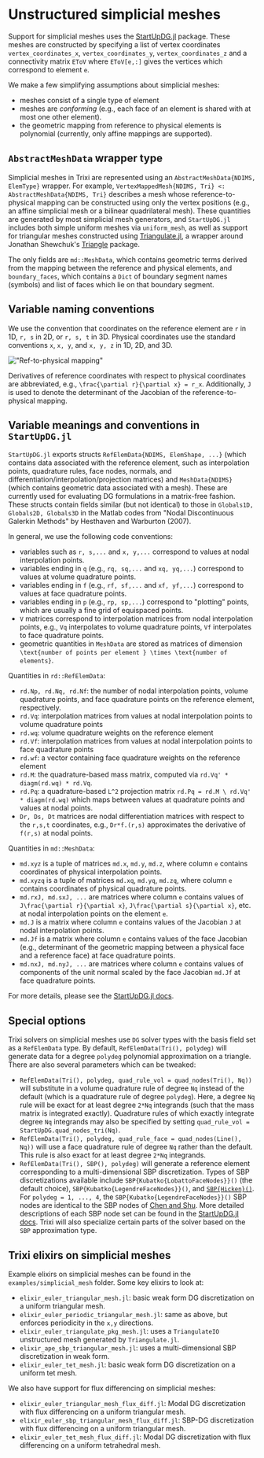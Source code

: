 # Unstructured simplicial meshes

Support for simplicial meshes uses the [StartUpDG.jl](https://github.com/jlchan/StartUpDG.jl)
package. These meshes are constructed by specifying a list of vertex coordinates `vertex_coordinates_x`,
`vertex_coordinates_y`, `vertex_coordinates_z` and a connectivity matrix `EToV` where `EToV[e,:]`
gives the vertices which correspond to element `e`.

We make a few simplifying assumptions about simplicial meshes:
* meshes consist of a single type of element
* meshes are _conforming_ (e.g., each face of an element is shared with at most one other element).
* the geometric mapping from reference to physical elements is polynomial (currently, only affine
mappings are supported).

## `AbstractMeshData` wrapper type

Simplicial meshes in Trixi are represented using an `AbstractMeshData{NDIMS, ElemType}` wrapper.
For example, `VertexMappedMesh{NDIMS, Tri} <: AbstractMeshData{NDIMS, Tri}` describes a mesh whose
reference-to-physical mapping can be constructed using only the vertex positions (e.g., an affine
simplicial mesh or a bilinear quadrilateral mesh). These quantities are generated by most simplicial
mesh generators, and `StartUpDG.jl` includes both simple uniform meshes via `uniform_mesh`, as
well as support for triangular meshes constructed using
[Triangulate.jl](https://github.com/JuliaGeometry/Triangulate.jl), a wrapper around Jonathan Shewchuk's
[Triangle](https://www.cs.cmu.edu/~quake/triangle.html) package.

The only fields are `md::MeshData`, which contains geometric terms derived from the mapping between
the reference and physical elements, and `boundary_faces`, which contains a `Dict` of boundary
segment names (symbols) and list of faces which lie on that boundary segment.

## Variable naming conventions

We use the convention that coordinates on the reference element are ``r`` in 1D, ``r, s`` in 2D,
or ``r, s, t`` in 3D. Physical coordinates use the standard conventions ``x``, ``x, y``, and
``x, y, z`` in 1D, 2D, and 3D.

!["Ref-to-physical mapping"](https://user-images.githubusercontent.com/1156048/124361389-a2841380-dbf4-11eb-8ee4-33e71109c8bb.png)

Derivatives of reference coordinates with respect to physical coordinates are abbreviated, e.g.,
``\frac{\partial r}{\partial x} = r_x``. Additionally, ``J`` is used to denote the determinant of
the Jacobian of the reference-to-physical mapping.

## Variable meanings and conventions in `StartUpDG.jl`

`StartUpDG.jl` exports structs `RefElemData{NDIMS, ElemShape, ...}` (which contains data associated
with the reference element, such as interpolation points, quadrature rules, face nodes, normals,
and differentiation/interpolation/projection matrices) and `MeshData{NDIMS}` (which contains geometric
data associated with a mesh). These are currently used for evaluating DG formulations in a matrix-free
fashion. These structs contain fields similar (but not identical) to those in
`Globals1D, Globals2D, Globals3D` in the Matlab codes from "Nodal Discontinuous Galerkin Methods"
by Hesthaven and Warburton (2007).

In general, we use the following code conventions:
* variables such as `r, s,...` and `x, y,...` correspond to values at nodal interpolation points.
* variables ending in `q` (e.g., `rq, sq,...` and `xq, yq,...`) correspond to values at volume
quadrature points.
* variables ending in `f` (e.g., `rf, sf,...` and `xf, yf,...`) correspond to values at face
quadrature points.
* variables ending in `p` (e.g., `rp, sp,...`) correspond to "plotting" points, which are usually
a fine grid of equispaced points.
* `V` matrices correspond to interpolation matrices from nodal interpolation points, e.g., `Vq`
interpolates to volume quadrature points, `Vf` interpolates to face quadrature points.
* geometric quantities in `MeshData` are stored as matrices of dimension
``\text{number of points per element } \times \text{number of elements}``.

Quantities in `rd::RefElemData`:
* `rd.Np, rd.Nq, rd.Nf`: the number of nodal interpolation points, volume quadrature points, and
face quadrature points on the reference element, respectively.
* `rd.Vq`: interpolation matrices from values at nodal interpolation points to volume quadrature points
* `rd.wq`: volume quadrature weights on the reference element
* `rd.Vf`: interpolation matrices from values at nodal interpolation points to face quadrature points
* `rd.wf`: a vector containing face quadrature weights on the reference element
* `rd.M`: the quadrature-based mass matrix, computed via `rd.Vq' * diagm(rd.wq) * rd.Vq`.
* `rd.Pq`: a quadrature-based ``L^2`` projection matrix `rd.Pq = rd.M \ rd.Vq' * diagm(rd.wq)`
which maps between values at quadrature points and values at nodal points.
* `Dr, Ds, Dt` matrices are nodal differentiation matrices with respect to the ``r,s,t`` coordinates,
e.g., `Dr*f.(r,s)` approximates the derivative of ``f(r,s)`` at nodal points.

Quantities in `md::MeshData`:
* `md.xyz` is a tuple of matrices `md.x`, `md.y`, `md.z`, where column `e` contains coordinates of
physical interpolation points.
* `md.xyzq` is a tuple of matrices `md.xq`, `md.yq`, `md.zq`, where column `e` contains coordinates
of physical quadrature points.
* `md.rxJ, md.sxJ, ...` are matrices where column `e` contains values of
``J\frac{\partial r}{\partial x}``, ``J\frac{\partial s}{\partial x}``, etc. at nodal interpolation
points on the element `e`.
* `md.J` is a matrix where column `e` contains values of the Jacobian ``J`` at nodal interpolation points.
* `md.Jf` is a matrix where column `e` contains values of the face Jacobian (e.g., determinant of
the geometric mapping between a physical face and a reference face) at face quadrature points.
* `md.nxJ, md.nyJ, ...` are matrices where column `e` contains values of components of the unit
normal scaled by the face Jacobian `md.Jf` at face quadrature points.

For more details, please see the [StartUpDG.jl docs](https://jlchan.github.io/StartUpDG.jl/dev/).

## Special options

Trixi solvers on simplicial meshes use `DG` solver types with the basis field set as a `RefElemData`
type. By default, `RefElemData(Tri(), polydeg)` will generate data for a degree `polydeg` polynomial
approximation on a triangle. There are also several parameters which can be tweaked:

* `RefElemData(Tri(), polydeg, quad_rule_vol = quad_nodes(Tri(), Nq))` will substitute in a volume
quadrature rule of degree `Nq` instead of the default (which is a quadrature rule of degree `polydeg`).
Here, a degree `Nq` rule will be exact for at least degree `2*Nq` integrands (such that the mass
matrix is integrated exactly). Quadrature rules of which exactly integrate degree `Nq` integrands
may also be specified by setting `quad_rule_vol = StartUpDG.quad_nodes_tri(Nq)`.
* `RefElemData(Tri(), polydeg, quad_rule_face = quad_nodes(Line(), Nq))` will use a face quadrature rule
of degree `Nq` rather than the default. This rule is also exact for at least degree `2*Nq` integrands.
* `RefElemData(Tri(), SBP(), polydeg)` will generate a reference element corresponding to a
multi-dimensional SBP discretization. Types of SBP discretizations available include
`SBP{Kubatko{LobattoFaceNodes}}()` (the default choice), `SBP{Kubatko{LegendreFaceNodes}}()`, and
[`SBP{Hicken}()`](https://doi.org/10.1007/s10915-020-01154-8). For `polydeg = 1, ..., 4`, the
`SBP{Kubatko{LegendreFaceNodes}}()` SBP nodes are identical to the SBP nodes of
[Chen and Shu](https://doi.org/10.1016/j.jcp.2017.05.025).
More detailed descriptions of each SBP node set can be found in the
[StartUpDG.jl docs](https://jlchan.github.io/StartUpDG.jl/dev/RefElemData/#RefElemData-based-on-SBP-finite-differences).
Trixi will also specialize certain parts of the solver based on the `SBP` approximation type.

## Trixi elixirs on simplicial meshes

Example elixirs on simplicial meshes can be found in the `examples/simplicial_mesh` folder.
Some key elixirs to look at:

* `elixir_euler_triangular_mesh.jl`: basic weak form DG discretization on a uniform triangular mesh.
* `elixir_euler_periodic_triangular_mesh.jl`: same as above, but enforces periodicity in the ``x,y`` directions.
* `elixir_euler_triangulate_pkg_mesh.jl`: uses a `TriangulateIO` unstructured mesh generated by `Triangulate.jl`.
* `elixir_ape_sbp_triangular_mesh.jl`: uses a multi-dimensional SBP discretization in weak form.
* `elixir_euler_tet_mesh.jl`: basic weak form DG discretization on a uniform tet mesh.

We also have support for flux differencing on simplicial meshes:
* `elixir_euler_triangular_mesh_flux_diff.jl`: Modal DG discretization with flux differencing on a uniform triangular mesh.
* `elixir_euler_sbp_triangular_mesh_flux_diff.jl`: SBP-DG discretization with flux differencing on a uniform triangular mesh.
* `elixir_euler_tet_mesh_flux_diff.jl`: Modal DG discretization with flux differencing on a uniform tetrahedral mesh.
